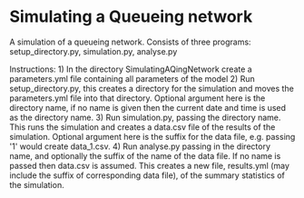# Simulating a Queueing network

A simulation of a queueing network.
Consists of three programs: setup_directory.py, simulation.py, analyse.py

Instructions:
	1)	In the directory SimulatingAQingNetwork create a parameters.yml file containing all parameters of the model
	2)	Run setup_directory.py, this creates a directory for the simulation and moves the parameters.yml file into that directory. Optional argument here is the directory name, if no name is given then the current date and time is used as the directory name.
	3)	Run simulation.py, passing the directory name. This runs the simulation and creates a data.csv file of the results of the simulation. Optional argument here is the suffix for the data file, e.g. passing '1' would create data_1.csv.
	4) Run analyse.py passing in the directory name, and optionally the suffix of the name of the data file. If no name is passed then data.csv is assumed. This creates a new file, results.yml (may include the suffix of corresponding data file), of the summary statistics of the simulation.